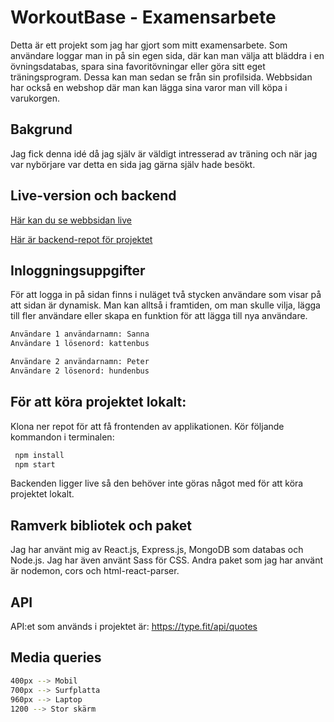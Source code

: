 # WorkoutBase - Examensarbete

Detta är ett projekt som jag har gjort som mitt examensarbete. Som användare loggar man in på sin egen sida, där kan man välja att bläddra i en övningsdatabas, spara sina favoritövningar eller göra sitt eget träningsprogram. Dessa kan man sedan se från sin profilsida. Webbsidan har också en webshop där man kan lägga sina varor man vill köpa i varukorgen.

## Bakgrund

Jag fick denna idé då jag själv är väldigt intresserad av träning och när jag var nybörjare var detta en sida jag gärna själv hade besökt.

## Live-version och backend

[Här kan du se webbsidan live](https://workout-base-frontend.vercel.app/)

[Här är backend-repot för projektet](https://github.com/loveefraimsson/workout_base_backend)


## Inloggningsuppgifter

För att logga in på sidan finns i nuläget två stycken användare som visar på att sidan är dynamisk. Man kan alltså i framtiden, om man skulle vilja, lägga till fler användare eller skapa en funktion för att lägga till nya användare.

```bash
Användare 1 användarnamn: Sanna
Användare 1 lösenord: kattenbus
```

```bash
Användare 2 användarnamn: Peter
Användare 2 lösenord: hundenbus
```

## För att köra projektet lokalt:

Klona ner repot för att få frontenden av applikationen. Kör följande kommandon i terminalen:

```bash
 npm install
 npm start
```

Backenden ligger live så den behöver inte göras något med för att köra projektet lokalt.

## Ramverk bibliotek och paket
Jag har använt mig av React.js, Express.js, MongoDB som databas och Node.js. Jag har även använt Sass för CSS.
Andra paket som jag har använt är nodemon, cors och html-react-parser.

## API
API:et som används i projektet är: https://type.fit/api/quotes

## Media queries
```bash
400px --> Mobil
700px --> Surfplatta
960px --> Laptop
1200 --> Stor skärm
```
